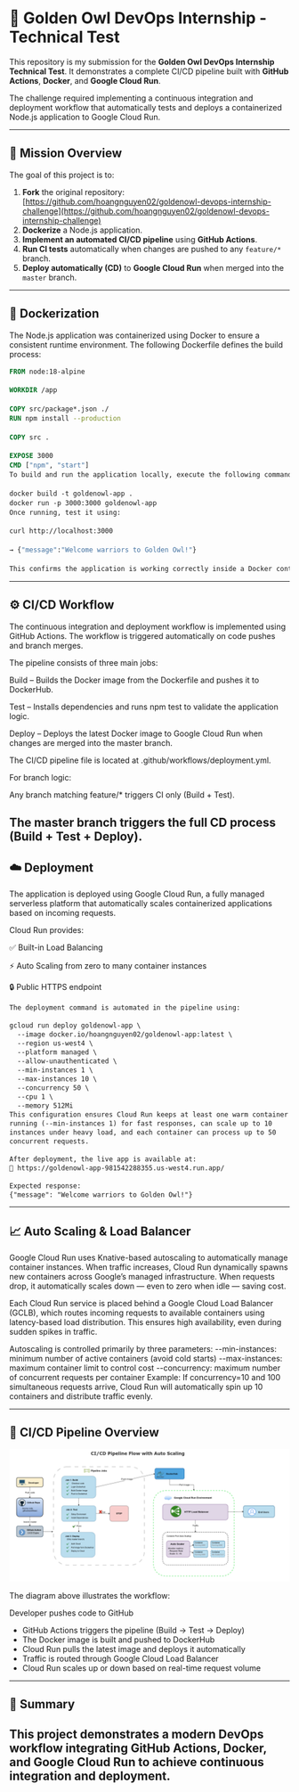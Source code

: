 # 🦉 Golden Owl DevOps Internship - Technical Test

This repository is my submission for the **Golden Owl DevOps Internship Technical Test**. It demonstrates a complete CI/CD pipeline built with **GitHub Actions**, **Docker**, and **Google Cloud Run**.

The challenge required implementing a continuous integration and deployment workflow that automatically tests and deploys a containerized Node.js application to Google Cloud Run.

---

## 🌟 Mission Overview

The goal of this project is to:

1. **Fork** the original repository: [https://github.com/hoangnguyen02/goldenowl-devops-internship-challenge](https://github.com/hoangnguyen02/goldenowl-devops-internship-challenge)
2. **Dockerize** a Node.js application.
3. **Implement an automated CI/CD pipeline** using **GitHub Actions**.
4. **Run CI tests** automatically when changes are pushed to any `feature/*` branch.
5. **Deploy automatically (CD)** to **Google Cloud Run** when merged into the `master` branch.

---

## 🐳 Dockerization

The Node.js application was containerized using Docker to ensure a consistent runtime environment. The following Dockerfile defines the build process:

```Dockerfile
FROM node:18-alpine

WORKDIR /app

COPY src/package*.json ./
RUN npm install --production

COPY src .

EXPOSE 3000
CMD ["npm", "start"]
To build and run the application locally, execute the following commands:

docker build -t goldenowl-app .
docker run -p 3000:3000 goldenowl-app
Once running, test it using:

curl http://localhost:3000

→ {"message":"Welcome warriors to Golden Owl!"}

This confirms the application is working correctly inside a Docker container.
```
---
## ⚙️ CI/CD Workflow
The continuous integration and deployment workflow is implemented using GitHub Actions. The workflow is triggered automatically on code pushes and branch merges.

The pipeline consists of three main jobs:

Build – Builds the Docker image from the Dockerfile and pushes it to DockerHub.

Test – Installs dependencies and runs npm test to validate the application logic.

Deploy – Deploys the latest Docker image to Google Cloud Run when changes are merged into the master branch.

The CI/CD pipeline file is located at .github/workflows/deployment.yml.

For branch logic:

Any branch matching feature/* triggers CI only (Build + Test).

The master branch triggers the full CD process (Build + Test + Deploy).
---

## ☁️ Deployment
The application is deployed using Google Cloud Run, a fully managed serverless platform that automatically scales containerized applications based on incoming requests.

Cloud Run provides:

✅ Built-in Load Balancing

⚡ Auto Scaling from zero to many container instances

🔒 Public HTTPS endpoint
```
The deployment command is automated in the pipeline using:

gcloud run deploy goldenowl-app \
  --image docker.io/hoangnguyen02/goldenowl-app:latest \
  --region us-west4 \
  --platform managed \
  --allow-unauthenticated \
  --min-instances 1 \
  --max-instances 10 \
  --concurrency 50 \
  --cpu 1 \
  --memory 512Mi
This configuration ensures Cloud Run keeps at least one warm container running (--min-instances 1) for fast responses, can scale up to 10 instances under heavy load, and each container can process up to 50 concurrent requests.

After deployment, the live app is available at:
🔗 https://goldenowl-app-981542288355.us-west4.run.app/

Expected response:
{"message": "Welcome warriors to Golden Owl!"}
```

---

## 📈 Auto Scaling & Load Balancer
Google Cloud Run uses Knative-based autoscaling to automatically manage container instances. When traffic increases, Cloud Run dynamically spawns new containers across Google’s managed infrastructure. When requests drop, it automatically scales down — even to zero when idle — saving cost.

Each Cloud Run service is placed behind a Google Cloud Load Balancer (GCLB), which routes incoming requests to available containers using latency-based load distribution. This ensures high availability, even during sudden spikes in traffic.

Autoscaling is controlled primarily by three parameters:
--min-instances: minimum number of active containers (avoid cold starts)
--max-instances: maximum container limit to control cost
--concurrency: maximum number of concurrent requests per container
Example: If concurrency=10 and 100 simultaneous requests arrive, Cloud Run will automatically spin up 10 containers and distribute traffic evenly.

---

## 🧭 CI/CD Pipeline Overview
<p align="center"> <img src="./image/visual-flow-diagram.png" width="800" alt="CI/CD Pipeline Diagram"> </p>
The diagram above illustrates the workflow:

Developer pushes code to GitHub
 - GitHub Actions triggers the pipeline (Build → Test → Deploy)
 - The Docker image is built and pushed to DockerHub
 - Cloud Run pulls the latest image and deploys it automatically
 - Traffic is routed through Google Cloud Load Balancer
 - Cloud Run scales up or down based on real-time request volume
---

## 🧠 Summary
This project demonstrates a modern DevOps workflow integrating GitHub Actions, Docker, and Google Cloud Run to achieve continuous integration and deployment.
---
